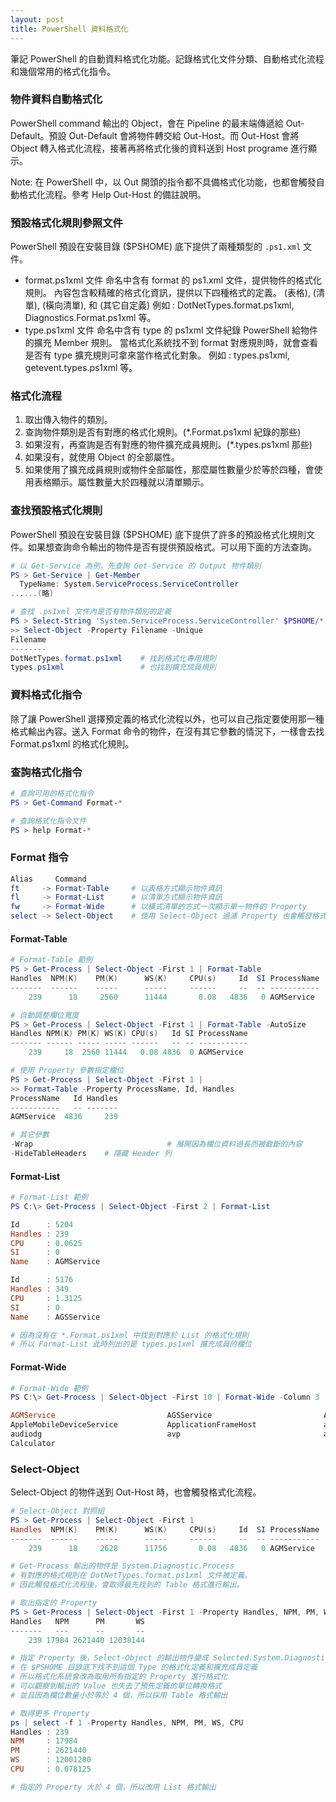 ```yaml
---
layout: post
title: PowerShell 資料格式化
---
```


筆記 PowerShell 的自動資料格式化功能。記錄格式化文件分類、自動格式化流程和幾個常用的格式化指令。

<!--more-->

### 物件資料自動格式化

PowerShell command 輸出的 Object，會在 Pipeline 的最末端傳遞給 Out-Default。預設 Out-Default 會將物件轉交給 Out-Host。而 Out-Host 會將 Object 轉入格式化流程，接著再將格式化後的資料送到 Host programe 進行顯示。

Note: 在 PowerShell 中，以 Out 開頭的指令都不具備格式化功能，也都會觸發自動格式化流程。參考 Help Out-Host 的備註說明。

### 預設格式化規則參照文件

PowerShell 預設在安裝目錄 ($PSHOME) 底下提供了兩種類型的 ```.ps1.xml``` 文件。

* format.ps1xml 文件
  命名中含有 format 的 ps1.xml 文件，提供物件的格式化規則。
  內容包含較精確的格式化資訊，提供以下四種格式的定義。
  <TableControl>(表格), <ListControl>(清單), <WideControl>(橫向清單), 和 <CustomControl>(其它自定義)
  例如 : DotNetTypes.format.ps1xml, Diagnostics.Format.ps1xml 等。
* type.ps1xml 文件
  命名中含有 type 的 ps1xml 文件紀錄 PowerShell 給物件的擴充 Member 規則。
  當格式化系統找不到 format 對應規則時，就會查看是否有 type 擴充規則可拿來當作格式化對象。
  例如 : types.ps1xml, getevent.types.ps1xml 等。

### 格式化流程

1. 取出傳入物件的類別。
2. 查詢物件類別是否有對應的格式化規則。(*.Format.ps1xml 紀錄的那些)
3. 如果沒有，再查詢是否有對應的物件擴充成員規則。(*.types.ps1xml 那些)
4. 如果沒有，就使用 Object 的全部屬性。
5. 如果使用了擴充成員規則或物件全部屬性，那麼屬性數量少於等於四種，會使用表格顯示。屬性數量大於四種就以清單顯示。

### 查找預設格式化規則

PowerShell 預設在安裝目錄 ($PSHOME) 底下提供了許多的預設格式化規則文件。如果想查詢命令輸出的物件是否有提供預設格式。可以用下面的方法查詢。

```PowerShell
# 以 Get-Service 為例，先查詢 Get-Service 的 Output 物件類別
PS > Get-Service | Get-Member    
  TypeName: System.ServiceProcess.ServiceController
......(略)

# 查找 .ps1xml 文件內是否有物件類別的定義
PS > Select-String 'System.ServiceProcess.ServiceController' $PSHOME/*.ps1xml |
>> Select-Object -Property Filename -Unique
Filename
--------
DotNetTypes.format.ps1xml    # 找到格式化專用規則
types.ps1xml                 # 也找到擴充成員規則
```

### 資料格式化指令

除了讓 PowerShell 選擇預定義的格式化流程以外，也可以自己指定要使用那一種格式輸出內容。送入 Format 命令的物件，在沒有其它參數的情況下，一樣會去找 Format.ps1xml 的格式化規則。

### 查詢格式化指令

```PowerShell
# 查詢可用的格式化指令
PS > Get-Command Format-*

# 查詢格式化指令文件
PS > help Format-*
```

### Format 指令

```PowerShell
Alias     Command
ft     -> Format-Table     # 以表格方式顯示物件資訊
fl     -> Format-List      # 以清單方式顯示物件資訊
fw     -> Format-Wide      # 以橫式清單的方式一次顯示單一物件的 Property
select -> Select-Object    # 使用 Select-Object 過濾 Property 也會觸發格式化流程
```

#### Format-Table

```PowerShell
# Format-Table 範例
PS > Get-Process | Select-Object -First 1 | Format-Table
Handles  NPM(K)    PM(K)      WS(K)     CPU(s)     Id  SI ProcessName
-------  ------    -----      -----     ------     --  -- -----------
    239      18     2560      11444       0.08   4836   0 AGMService

# 自動調整欄位寬度
PS > Get-Process | Select-Object -First 1 | Format-Table -AutoSize
Handles NPM(K) PM(K) WS(K) CPU(s)   Id SI ProcessName
------- ------ ----- ----- ------   -- -- -----------
    239     18  2560 11444   0.08 4836  0 AGMService

# 使用 Property 參數指定欄位
PS > Get-Process | Select-Object -First 1 |
>> Format-Table -Property ProcessName, Id, Handles
ProcessName   Id Handles
-----------   -- -------
AGMService  4836     239

# 其它參數
-Wrap                              # 展開因為欄位資料過長而被截斷的內容
-HideTableHeaders    # 隱藏 Header 列
```

#### Format-List

```PowerShell
# Format-List 範例
PS C:\> Get-Process | Select-Object -First 2 | Format-List

Id      : 5204
Handles : 239
CPU     : 0.0625
SI      : 0
Name    : AGMService

Id      : 5176
Handles : 349
CPU     : 1.3125
SI      : 0
Name    : AGSService

# 因為沒有在 *.Format.ps1xml 中找到對應於 List 的格式化規則
# 所以 Format-List 此時列出的是 types.ps1xml 擴充成員的欄位
```

#### Format-Wide

```PowerShell
# Format-Wide 範例
PS C:\> Get-Process | Select-Object -First 10 | Format-Wide -Column 3

AGMService                         AGSService                         AppleMobileDeviceHelper
AppleMobileDeviceService           ApplicationFrameHost               armsvc
audiodg                            avp                                avpui
Calculator
```

### Select-Object

Select-Object 的物件送到 Out-Host 時，也會觸發格式化流程。

```PowerShell
# Select-Object 對照組
PS > Get-Process | Select-Object -First 1
Handles  NPM(K)    PM(K)      WS(K)     CPU(s)     Id  SI ProcessName
-------  ------    -----      -----     ------     --  -- -----------
    239      18     2628      11756       0.08   4836   0 AGMService

# Get-Process 輸出的物件是 System.Diagnostic.Process
# 有對應的格式規則在 DotNetTypes.format.ps1xml 文件被定義。
# 因此觸發格式化流程後，會取得最先找到的 Table 格式進行輸出。

# 取出指定的 Property
PS > Get-Process | Select-Object -First 1 -Property Handles, NPM, PM, WS
Handles   NPM      PM       WS
-------   ---      --       --
    239 17984 2621440 12038144

# 指定 Property 後，Select-Object 的輸出物件變成 Selected.System.Diagnostics.Process
# 在 $PSHOME 目錄底下找不到這個 Type 的格式化定義和擴充成員定義
# 所以格式化系統會改為取用所有指定的 Property 進行格式化
# 可以觀察到輸出的 Value 也失去了預先定義的單位轉換格式
# 並且因為欄位數量小於等於 4 個，所以採用 Table 格式輸出

# 取得更多 Property
ps | select -f 1 -Property Handles, NPM, PM, WS, CPU
Handles : 239
NPM     : 17984
PM      : 2621440
WS      : 12001280
CPU     : 0.078125

# 指定的 Property 大於 4 個，所以改用 List 格式輸出
```
